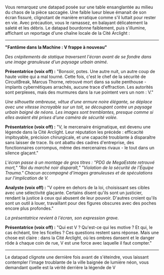 Vous remarquez une datapad posée sur une table ensanglantée au milieu du chaos de la pièce saccagée. Une faible lueur bleue émanait de son écran fissuré, clignotant de manière erratique comme s'il luttait pour rester en vie. Avec précaution, vous le ramassez, en balayant délicatement la saleté et les débris. Le datapad bourdonne faiblement, puis s'illumine, affichant un reportage d'une chaîne locale de la Cité Arclight :

---

**"Fantôme dans la Machine : V frappe à nouveau"**

_Des crépitements de statique traversent l'écran avant de se fondre dans une image granuleuse d'un paysage urbain animé._

**Présentatrice (voix off) :** "Bonsoir, potes. Une autre nuit, un autre coup de haute volée qui a mal tourné. Cette fois, c'est le chef de la sécurité de CircuitBreak, Marcus Thorne, retrouvé mort dans sa suite penthouse - implants cybernétiques arrachés, aucune trace d'effraction. Les autorités sont perplexes, mais des murmures dans la rue pointent vers un nom : V."

_Une silhouette ombreuse, vêtue d'une armure noire élégante, se déplace avec une vitesse incroyable sur un toit, se découpant contre un paysage urbain baigné de néons. Les images sont tremblantes, presque comme si elles avaient été prises d'une caméra de sécurité volée._

**Présentatrice (voix off) :** "V, le mercenaire énigmatique, est devenu une légende dans la Cité Arclight. Leur réputation les précède : efficacité impitoyable, précision chirurgicale, et une capacité troublante à disparaître sans laisser de trace. Ils ont abattu des cadres d'entreprise, des fonctionnaires corrompus, même des mercenaires rivaux - le tout dans un silence glaçant."

_L'écran passe à un montage de gros titres : "PDG de MegaEstate retrouvé mort," "Roi du marché noir disparaît," "Violation de la sécurité de l'Équipe Trauma." Chacun accompagné d'images granuleuses et de spéculations sur l'implication de V._

**Analyste (voix off) :** "V opère en dehors de la loi, choisissant ses cibles avec une sélectivité glaçante. Certains disent qu'ils sont un justicier, rendant la justice à ceux qui abusent de leur pouvoir. D'autres croient qu'ils sont un outil à louer, travaillant pour des figures obscures avec des poches encore plus profondes."

_La présentatrice revient à l'écran, son expression grave._

**Présentatrice (voix off) :** "Qui est V ? Qu'est-ce qui les motive ? Et qui, le cas échéant, tire les ficelles ? Ces questions restent sans réponse. Mais une chose est claire : dans la Cité Arclight, où les ombres dansent et le danger rôde à chaque coin de rue, V est une force avec laquelle il faut compter."

---

Le datapad clignote une dernière fois avant de s'éteindre, vous laissant contempler l'image troublante de la ville baignée de lumière néon, vous demandant quelle est la vérité derrière la légende de V
